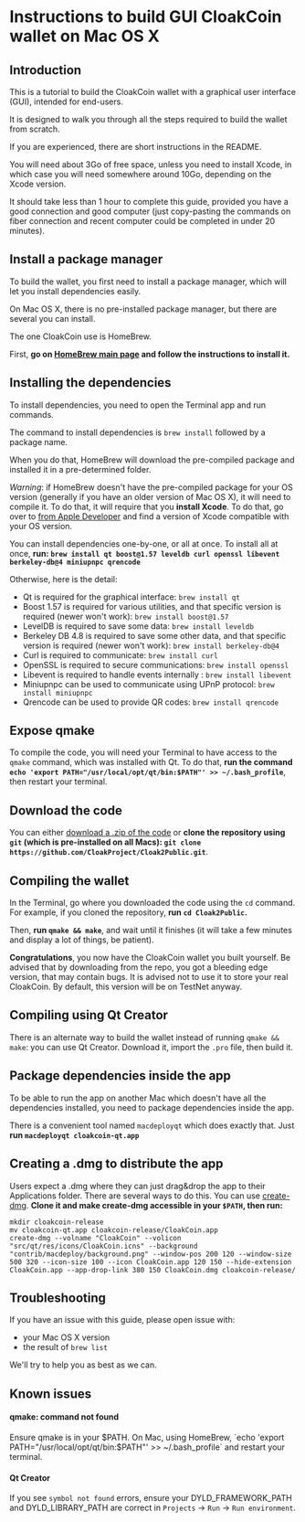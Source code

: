 # Instructions to build GUI CloakCoin wallet on Mac OS X

## Introduction

This is a tutorial to build the CloakCoin wallet with a graphical user interface (GUI), intended for end-users.

It is designed to walk you through all the steps required to build the wallet from scratch.

If you are experienced, there are short instructions in the README.

You will need about 3Go of free space, unless you need to install Xcode, in which case you will need somewhere around 10Go, depending on the Xcode version.

It should take less than 1 hour to complete this guide, provided you have a good connection and good computer (just copy-pasting the commands on fiber connection and recent computer could be completed in under 20 minutes).


## Install a package manager

To build the wallet, you first need to install a package manager, which will let you install dependencies easily.

On Mac OS X, there is no pre-installed package manager, but there are several you can install.

The one CloakCoin use is HomeBrew. 

First, **go on [HomeBrew main page](https://brew.sh/) and follow the instructions to install it.**


## Installing the dependencies

To install dependencies, you need to open the Terminal app and run commands.

The command to install dependencies is `brew install` followed by a package name.

When you do that, HomeBrew will download the pre-compiled package and installed it in a pre-determined folder.

*Warning*: if HomeBrew doesn't have the pre-compiled package for your OS version (generally if you have an older version of Mac OS X), it will need to compile it. To do that, it will require that you **install Xcode**. To do that, go over to  [from Apple Developer](http://developer.apple.com/download/more/) and find a version of Xcode compatible with your OS version.

You can install dependencies one-by-one, or all at once.
To install all at once, **run: `brew install qt boost@1.57 leveldb curl openssl libevent berkeley-db@4 miniupnpc qrencode`**

Otherwise, here is the detail:
* Qt is required for the graphical interface: `brew install qt`
* Boost 1.57 is required for various utilities, and that specific version is required (newer won't work): `brew install boost@1.57`
* LevelDB is required to save some data: `brew install leveldb`
* Berkeley DB 4.8 is required to save some other data, and that specific version is required (newer won't work): `brew install berkeley-db@4`
* Curl is required to communicate: `brew install curl`
* OpenSSL is required to secure communications: `brew install openssl`
* Libevent is required to handle events internally : `brew install libevent`
* Miniupnpc can be used to communicate using UPnP protocol: `brew install miniupnpc`
* Qrencode can be used to provide QR codes: `brew install qrencode`


## Expose qmake

To compile the code, you will need your Terminal to have access to the `qmake` command, which was installed with Qt.
To do that, **run the command `echo 'export PATH="/usr/local/opt/qt/bin:$PATH"' >> ~/.bash_profile`**, then restart your terminal.

## Download the code

You can either [download a .zip of the code](https://github.com/CloakProject/Cloak2Public/archive/master.zip) or **clone the repository using `git` (which is pre-installed on all Macs): `git clone https://github.com/CloakProject/Cloak2Public.git`**.

## Compiling the wallet

In the Terminal, go where you downloaded the code using the `cd` command. For example, if you cloned the repository, **run `cd Cloak2Public`.**

Then, **run `qmake && make`**, and wait until it finishes (it will take a few minutes and display a lot of things, be patient).

**Congratulations**, you now have the CloakCoin wallet you built yourself. Be advised that by downloading from the repo, you got a bleeding edge version, that may contain bugs.
It is advised not to use it to store your real CloakCoin. By default, this version will be on TestNet anyway.

## Compiling using Qt Creator

There is an alternate way to build the wallet instead of running `qmake && make`: you can use Qt Creator. Download it, import the `.pro` file, then build it.

## Package dependencies inside the app

To be able to run the app on another Mac which doesn't have all the dependencies installed, you need to package dependencies inside the app.

There is a convenient tool named `macdeployqt` which does exactly that. Just **run `macdeployqt cloakcoin-qt.app`** 

## Creating a .dmg to distribute the app

Users expect a .dmg where they can just drag&drop the app to their Applications folder. There are several ways to do this.
You can use [create-dmg](https://github.com/andreyvit/create-dmg). **Clone it and make create-dmg accessible in your `$PATH`, then run:**
```
mkdir cloakcoin-release
mv cloakcoin-qt.app cloakcoin-release/CloakCoin.app
create-dmg --volname "CloakCoin" --volicon "src/qt/res/icons/CloakCoin.icns" --background "contrib/macdeploy/background.png" --window-pos 200 120 --window-size 500 320 --icon-size 100 --icon CloakCoin.app 120 150 --hide-extension CloakCoin.app --app-drop-link 380 150 CloakCoin.dmg cloakcoin-release/ 
```

## Troubleshooting

If you have an issue with this guide, please open issue with:
* your Mac OS X version
* the result of `brew list`

We'll try to help you as best as we can.

## Known issues

#### qmake: command not found

Ensure qmake is in your $PATH. On Mac, using HomeBrew, `echo 'export PATH="/usr/local/opt/qt/bin:$PATH"' >> ~/.bash_profile` and restart your terminal.

#### Qt Creator

If you see `symbol not found` errors, ensure your DYLD_FRAMEWORK_PATH and DYLD_LIBRARY_PATH are correct in `Projects` -> `Run` -> `Run environment`. 

